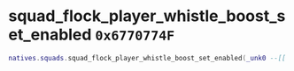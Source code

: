 # squad_flock_player_whistle_boost_set_enabled `0x6770774F`

```lua
natives.squads.squad_flock_player_whistle_boost_set_enabled(_unk0 --[[ number ]], _unk1 --[[ number ]], _unk2 --[[ number ]])
```